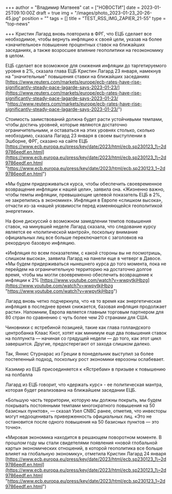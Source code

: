 +++
author = "Владимир Матвеев"
cat = ["НОВОСТИ"]
date = 2023-01-25T09:10:00Z
draft = true
img = "/images/photo_2023-01-23_20-26-45.jpg"
position = ""
tags = []
title = "TEST_RSS_IMG_ZAPIER_21-55"
type = "top-news"

+++
Кристин Лагард вновь повторила в ФРГ, что ЕЦБ сделает все необходимое, чтобы вернуть инфляцию к своей цели, указав на более «значительное» повышение процентных ставок на ближайших заседаниях, а также возросшее влияние геополитики на геоэкономику в целом.

ЕЦБ сделает все возможное для снижения инфляции до таргетируемого уровня в 2%, сказала глава ЕЦБ Кристин Лагард 23 января, намекнув на "значительные" повышения ставки на ближайших заседаниях [https://www.reuters.com/markets/europe/ecb-rates-have-rise-significantly-steady-pace-lagarde-says-2023-01-23/](https://www.reuters.com/markets/europe/ecb-rates-have-rise-significantly-steady-pace-lagarde-says-2023-01-23/ "https://www.reuters.com/markets/europe/ecb-rates-have-rise-significantly-steady-pace-lagarde-says-2023-01-23/")

Стоимость заимствований должна будет расти устойчивыми темпами, чтобы достичь уровней, которые являются достаточно ограничительными, и оставаться на этих уровнях столько, сколько необходимо, сказала Лагард 23 января в своем выступлении в Эшборне, ФРГ, сказано на сайте ЕЦБ [https://www.ecb.europa.eu/press/key/date/2023/html/ecb.sp230123_1\~2d9786eedf.en.html](https://www.ecb.europa.eu/press/key/date/2023/html/ecb.sp230123_1\~2d9786eedf.en.html "https://www.ecb.europa.eu/press/key/date/2023/html/ecb.sp230123_1~2d9786eedf.en.html")

«Мы будем придерживаться курса, чтобы обеспечить своевременное возвращение инфляции к нашей цели», заявила она. «Жизненно важно, чтобы темпы инфляции, превышающие целевой показатель ЕЦБ в 2%, не закрепились в экономике». Инфляция в Европе «слишком высока», отчасти из-за «нашей уязвимости перед изменяющейся геополитикой энергетики».

На фоне дискуссий о возможном замедлении темпов повышения ставок, на минувшей неделе Лагард сказала, что следование курсу является ее «политической мантрой», поскольку внимание официальных лиц все больше переключается с заголовков на рекордную базовую инфляцию.

«Инфляция по всем показателям, с какой стороны вы не посмотришь, слишком высока», заявила Лагард на панели еще в четверг в Давосе. «Мы будем придерживаться нынешнего курса до того момента, пока не перейдем на ограничительную территорию на достаточно долгое время, чтобы мы могли своевременно обеспечить возвращение к инфляции к 2% [https://www.youtube.com/watch?v=wwpytkjHbzg](https://www.youtube.com/watch?v=wwpytkjHbzg "https://www.youtube.com/watch?v=wwpytkjHbzg")

Лагард вновь четко подчеркнула, что «в то время как энергетическая инфляция в последнее время снижается, базовая инфляция продолжает расти». Напомним, Европа является главным торговым партнером для 80 стран по сравнению с чуть более чем 20 странами для США.

Чиновники с ястребиной позицией, такие как глава голландского центробанка Клаас Кнот, хотят как минимум еще два повышения ставок на полпункта — начиная со грядущей недели — до того, как этот цикл завершится. Другие, предостерегают от захода слишком далеко.

Так, Яннис Стурнарас из Греции в понедельник выступил за более постепенный подход, поскольку рост экономики еврозоны ослабевает.

Казимир из ЕЦБ присоединяется к «Ястребам» в призыве к повышению на полбалла

Лагард из ЕЦБ говорит, что «держать курс» - ее политическая мантра, которая будет реализована на ближайшем заседании ЕЦБ.

«Большую часть территории, которую мы должны покрыть, мы будем покрывать постоянными темпами многократного повышения на 50 базисных пунктов», — сказал Узел CNBC ранее, отметив, что инвесторы могут недооценивать приверженность официальных лиц. «Это не остановится после одного повышения на 50 базисных пунктов — это точно».

«Мировая экономика находится в решающем поворотном моменте. В прошлом году мы стали свидетелями появления «новой глобальной карты» экономических отношений, в которой геополитика все больше влияет на глобальную экономику», отметила Кристин Лагард 24 января [https://www.ecb.europa.eu/press/key/date/2023/html/ecb.sp230123_1\~2d9786eedf.en.html](https://www.ecb.europa.eu/press/key/date/2023/html/ecb.sp230123_1\~2d9786eedf.en.html "https://www.ecb.europa.eu/press/key/date/2023/html/ecb.sp230123_1~2d9786eedf.en.html")